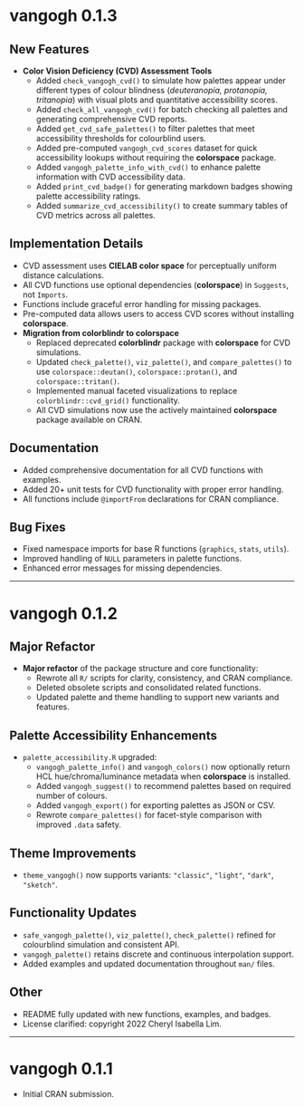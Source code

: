 # vangogh 0.1.3

## New Features
* **Color Vision Deficiency (CVD) Assessment Tools**
  - Added `check_vangogh_cvd()` to simulate how palettes appear under different types of colour blindness (*deuteranopia, protanopia, tritanopia*) with visual plots and quantitative accessibility scores.
  - Added `check_all_vangogh_cvd()` for batch checking all palettes and generating comprehensive CVD reports.
  - Added `get_cvd_safe_palettes()` to filter palettes that meet accessibility thresholds for colourblind users.
  - Added pre-computed `vangogh_cvd_scores` dataset for quick accessibility lookups without requiring the **colorspace** package.
  - Added `vangogh_palette_info_with_cvd()` to enhance palette information with CVD accessibility data.
  - Added `print_cvd_badge()` for generating markdown badges showing palette accessibility ratings.
  - Added `summarize_cvd_accessibility()` to create summary tables of CVD metrics across all palettes.

## Implementation Details
* CVD assessment uses **CIELAB color space** for perceptually uniform distance calculations.
* All CVD functions use optional dependencies (**colorspace**) in `Suggests`, not `Imports`.
* Functions include graceful error handling for missing packages.
* Pre-computed data allows users to access CVD scores without installing **colorspace**.
* **Migration from colorblindr to colorspace**
  - Replaced deprecated **colorblindr** package with **colorspace** for CVD simulations.
  - Updated `check_palette()`, `viz_palette()`, and `compare_palettes()` to use `colorspace::deutan()`, `colorspace::protan()`, and `colorspace::tritan()`.
  - Implemented manual faceted visualizations to replace `colorblindr::cvd_grid()` functionality.
  - All CVD simulations now use the actively maintained **colorspace** package available on CRAN.
## Documentation
* Added comprehensive documentation for all CVD functions with examples.
* Added 20+ unit tests for CVD functionality with proper error handling.
* All functions include `@importFrom` declarations for CRAN compliance.
## Bug Fixes
* Fixed namespace imports for base R functions (`graphics`, `stats`, `utils`).
* Improved handling of `NULL` parameters in palette functions.
* Enhanced error messages for missing dependencies.

---

# vangogh 0.1.2
## Major Refactor
* **Major refactor** of the package structure and core functionality:
  - Rewrote all `R/` scripts for clarity, consistency, and CRAN compliance.
  - Deleted obsolete scripts and consolidated related functions.
  - Updated palette and theme handling to support new variants and features.

## Palette Accessibility Enhancements
* `palette_accessibility.R` upgraded:
  - `vangogh_palette_info()` and `vangogh_colors()` now optionally return HCL hue/chroma/luminance metadata when **colorspace** is installed.
  - Added `vangogh_suggest()` to recommend palettes based on required number of colours.
  - Added `vangogh_export()` for exporting palettes as JSON or CSV.
  - Rewrote `compare_palettes()` for facet-style comparison with improved `.data` safety.

## Theme Improvements
* `theme_vangogh()` now supports variants: `"classic"`, `"light"`, `"dark"`, `"sketch"`.

## Functionality Updates
* `safe_vangogh_palette()`, `viz_palette()`, `check_palette()` refined for colourblind simulation and consistent API.
* `vangogh_palette()` retains discrete and continuous interpolation support.
* Added examples and updated documentation throughout `man/` files.

## Other
* README fully updated with new functions, examples, and badges.
* License clarified: copyright 2022 Cheryl Isabella Lim.

---

# vangogh 0.1.1
* Initial CRAN submission.
